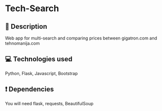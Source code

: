 # Tech-Search


## :page_facing_up: Description 
Web app for multi-search and comparing prices between gigatron.com and tehnomanija.com

## :computer: Technologies used
Python, Flask, Javascript, Bootstrap

## :exclamation: Dependencies
You will need flask, requests, BeautifulSoup
